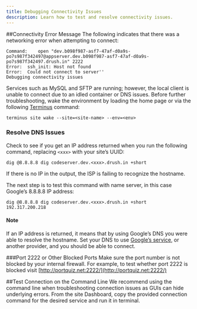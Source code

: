 ```yaml
---
title: Debugging Connectivity Issues
description: Learn how to test and resolve connectivity issues.
---
```


##Connectivity Error Message
The following indicates that there was a networking error when attempting to connect:
```
Command:    open "dev.b098f987-asf7-47af-d0a9s-po7s987f342497@appserver.dev.b098f987-asf7-47af-d0a9s-po7s987f342497.drush.in" 2222
Error:  ssh_init: Host not found
Error:  Could not connect to server''
Debugging connectivity issues
```
Services such as MySQL and SFTP are running; however, the local client is unable to connect due to an idled container or DNS issues. Before further troubleshooting, wake the environment by loading the home page or via the following [Terminus](/docs/cli/) command:
```
terminus site wake --site=<site-name> --env=<env>
```
### Resolve DNS Issues
Check to see if you get an IP address returned when you run the following command, replacing `<xxx>` with your site’s UUID:  
```
dig @8.8.8.8 dig codeserver.dev.<xxx>.drush.in +short
```

If there is no IP in the output, the ISP is failing to recognize the hostname.

The next step is to test this command with name server, in this case Google’s 8.8.8.8 IP address:

```
dig @8.8.8.8 dig codeserver.dev.<xxx>.drush.in +short
192.317.200.218
```

<div class="alert alert-info" role="alert">
<h4>Note</h4>
If an IP address is returned, it means that by using Google’s DNS you were able to resolve the hostname. Set your DNS to use <a href="https://developers.google.com/speed/public-dns/">Google’s service</a>, or another provider, and you should be able to connect.
</div>


###Port 2222 or Other Blocked Ports
Make sure the port number is not blocked by your internal firewall. For example, to test whether port 2222 is blocked visit [http://portquiz.net:2222/](http://portquiz.net:2222/)

##Test Connection on the Command Line
We recommend using the command line when troubleshooting connection issues as GUIs can hide underlying errors. From the site Dashboard, copy the provided connection command for the desired service and run it in terminal.
